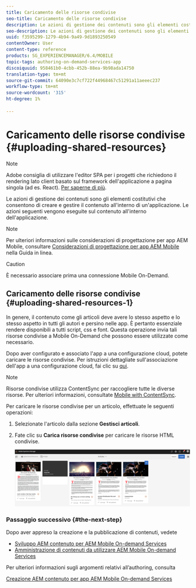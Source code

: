```yaml
---
title: Caricamento delle risorse condivise
seo-title: Caricamento delle risorse condivise
description: Le azioni di gestione dei contenuti sono gli elementi costitutivi che consentono di creare e gestire il contenuto all'interno di un'applicazione. Seguite questa pagina per informazioni sul caricamento di risorse condivise.
seo-description: Le azioni di gestione dei contenuti sono gli elementi costitutivi che consentono di creare e gestire il contenuto all'interno di un'applicazione. Seguite questa pagina per informazioni sul caricamento di risorse condivise.
uuid: f3595299-1279-4b94-9a49-9d1893250549
contentOwner: User
content-type: reference
products: SG_EXPERIENCEMANAGER/6.4/MOBILE
topic-tags: authoring-on-demand-services-app
discoiquuid: 958461b0-4cbb-452b-88ea-9b98ada14750
translation-type: tm+mt
source-git-commit: 64090e3c7cf722f44968467c51291a11aeeec237
workflow-type: tm+mt
source-wordcount: '315'
ht-degree: 1%

---
```



# Caricamento delle risorse condivise {#uploading-shared-resources}

>[!NOTE]
>
> Adobe consiglia di utilizzare l&#39;editor SPA per i progetti che richiedono il rendering lato client basato sul framework dell&#39;applicazione a pagina singola (ad es. React). [Per saperne di più](/help/sites-developing/spa-overview.md).

Le azioni di gestione dei contenuti sono gli elementi costitutivi che consentono di creare e gestire il contenuto all&#39;interno di un&#39;applicazione. Le azioni seguenti vengono eseguite sul contenuto all&#39;interno dell&#39;applicazione.

>[!NOTE]
>
>Per ulteriori informazioni sulle considerazioni di progettazione per  app AEM Mobile, consultare [Considerazioni di progettazione per  app AEM Mobile](https://helpx.adobe.com/digital-publishing-solution/help/design-app.html) nella Guida in linea.

>[!CAUTION]
>
>È necessario associare prima una connessione Mobile On-Demand.

## Caricamento delle risorse condivise {#uploading-shared-resources-1}

In genere, il contenuto come gli articoli deve avere lo stesso aspetto e lo stesso aspetto in tutti gli autori e persino nelle app. È pertanto essenziale rendere disponibili a tutti script, css e font. Questa operazione invia tali risorse condivise a Mobile On-Demand che possono essere utilizzate come necessario.

Dopo aver configurato e associato l&#39;app a una configurazione cloud, potete caricare le risorse condivise. Per istruzioni dettagliate sull&#39;associazione dell&#39;app a una configurazione cloud, fai clic su [qui](/help/mobile/mobile-apps-ondemand-application-create-configure-action.md).

>[!NOTE]
>
>Risorse condivise utilizza ContentSync per raccogliere tutte le diverse risorse. Per ulteriori informazioni, consultate [Mobile with ContentSync](/help/mobile/mobile-ondemand-contentsync.md).

Per caricare le risorse condivise per un articolo, effettuate le seguenti operazioni:

1. Selezionate l&#39;articolo dalla sezione **Gestisci articoli**.
1. Fate clic su **Carica risorse condivise** per caricare le risorse HTML condivise.

   ![chlimage_1-133](assets/chlimage_1-133.png)

### Passaggio successivo {#the-next-step}

Dopo aver appreso la creazione e la pubblicazione di contenuti, vedete

* [Sviluppo AEM contenuto per  AEM Mobile On-demand Services](/help/mobile/aem-mobile-on-demand.md)
* [Amministrazione di contenuti da utilizzare  AEM Mobile On-demand Services](/help/mobile/aem-mobile.md)

Per ulteriori informazioni sugli argomenti relativi all’authoring, consulta

[Creazione AEM contenuto per  app AEM Mobile On-demand Services](/help/mobile/mobile-apps-ondemand.md)
